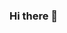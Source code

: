 ### Hi there 👋

<!--
**kulana-svitlynych/kulana-svitlynych** is a ✨ _special_ ✨ repository because its `README.md` (this file) appears on your GitHub profile.

Here are some ideas to get you started:

* I’m currently working on ...
- 🌱 I’m currently learning ...
- 👯 I’m looking to collaborate on ...
- 🤔 I’m looking for help with ...
- 💬 Ask me about ...
- 📫 How to reach me: ...
- 😄 Pronouns: ...
- ⚡ Fun fact: ...
-->
